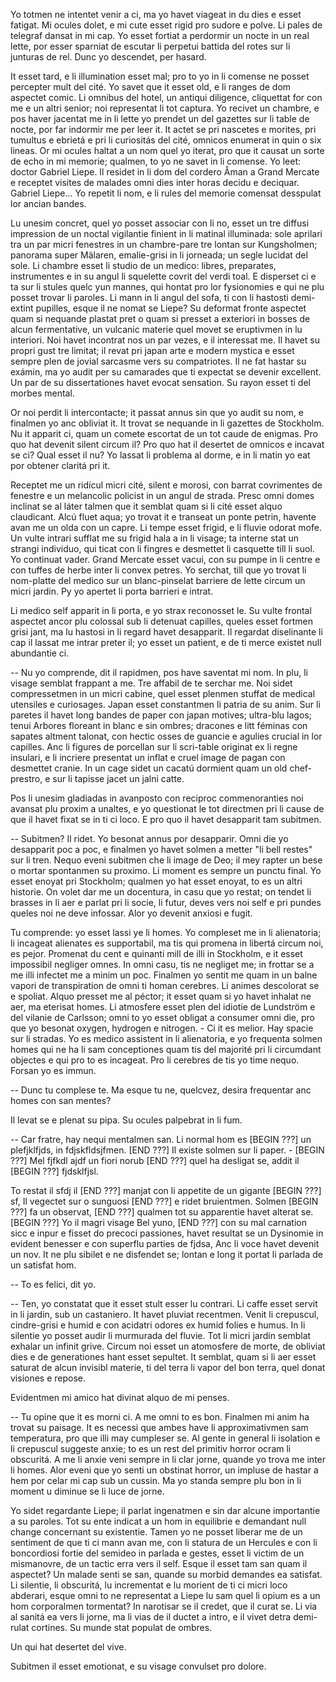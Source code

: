 
Yo totmen ne intentet venir a ci, ma yo havet viageat in du dies e esset fatigat. Mi ocules dolet, e mi cute esset rigid pro sudore e polve. Li pales de telegraf dansat in mi cap. Yo esset fortiat a perdormir un nocte in un real lette, por esser sparniat de escutar li perpetui battida del rotes sur li junturas de rel. Dunc yo descendet, per hasard.

It esset tard, e li illumination esset mal; pro to yo in li comense ne posset percepter mult del cité. Yo savet que it esset old, e li ranges de dom aspectet comic. Li omnibus del hotel, un antiqui diligence, cliquettat for con me e un altri senior; noi representat li tot captura. Yo recivet un chambre, e pos haver jacentat me in li lette yo prendet un del gazettes sur li table de nocte, por far indormir me per leer it. It actet se pri nascetes e morites, pri tumultus e ebrietá e pri li curiositás del cité, omnicos enumerat in quin o six lineas. Or mi ocules haltat a un nom quel yo iterat, pro que it causat un sorte de echo in mi memorie; qualmen, to yo ne savet in li comense. Yo leet: doctor Gabriel Liepe. Il residet in li dom del cordero Åman a Grand Mercate e receptet visites de malades omni dies inter horas decidu e deciquar. Gabriel Liepe... Yo repetit li nom, e li rules del memorie comensat desspulat lor ancian bandes.

Lu unesim concret, quel yo posset associar con li no, esset un tre diffusi impression de un noctal vigilantie finient in li matinal illuminada: sole aprilari tra un par micri fenestres in un chambre-pare tre lontan sur Kungsholmen; panorama super Mälaren, emalie-grisi in li jorneada; un segle lucidat del sole. Li chambre esset li studio de un medico: libres, preparates, instrumentes e in su angul li squelette covrit del verdi toal. E disperset ci e ta sur li stules quelc yun mannes, qui hontat pro lor fysionomies e qui ne plu posset trovar li paroles. Li mann in li angul del sofa, ti con li hastosti demi-extint pupilles, esque il ne nomat se Liepe? Su deformat fronte aspectet quam si nequande plastat pret o quam si presset a exteriori in bosses de alcun fermentative, un vulcanic materie quel movet se eruptivmen in lu interiori. Noi havet incontrat nos un par vezes, e il interessat me. Il havet su propri gust tre limitat; il revat pri japan arte e modern mystica e esset sempre plen de jovial sarcasme vers su compatriotes. Il ne fat hastar su exámin, ma yo audit per su camarades que ti expectat se devenir excellent. Un par de su dissertationes havet evocat sensation. Su rayon esset ti del morbes mental.

Or noi perdit li intercontacte; it passat annus sin que yo audit su nom, e finalmen yo anc obliviat it. It trovat se nequande in li gazettes de Stockholm. Nu it apparit ci, quam un comete escortat de un tot caude de enigmas. Pro quo hat devenit silent circum il? Pro quo hat il desertet de omnicos e incavat se ci? Qual esset il nu? Yo lassat li problema al dorme, e in li matin yo eat por obtener claritá pri it.

Receptet me un ridícul micri cité, silent e morosi, con barrat covrimentes de fenestre e un melancolic policist in un angul de strada. Presc omni domes inclinat se al láter talmen que it semblat quam si li cité esset alquo claudicant. Alcú fluet aqua; yo trovat it e transeat un ponte petrin, havente avan me un olda con un capre. Li tempe esset frigid, e li fluvie odorat mofe. Un vulte intrari sufflat me su frigid hala a in li visage; ta interne stat un strangi individuo, qui ticat con li fingres e desmettet li casquette till li suol. Yo continuat vader. Grand Mercate esset vacui, con su pumpe in li centre e con tuffes de herbe inter li convex petres. Yo serchat, till que yo trovat li nom-platte del medico sur un blanc-pinselat barriere de lette circum un micri jardin. Py yo apertet li porta barrieri e intrat.

Li medico self apparit in li porta, e yo strax reconosset le. Su vulte frontal aspectet ancor plu colossal sub li detenuat capilles, queles esset fortmen grisi jant, ma lu hastosi in li regard havet desapparit. Il regardat diselinante li cap il lassat me intrar preter il; yo esset un patient, e de ti merce existet null abundantie ci.

-- Nu yo comprende, dit il rapidmen, pos have saventat mi nom. In plu, li visage semblat frappant a me. Tre affabil de te serchar me. Noi sidet compressetmen in un micri cabine, quel esset plenmen stuffat de medical utensiles e curiosages. Japan esset constantmen li patria de su anim. Sur li paretes il havet long bandes de paper con japan motives; ultra-blu lagos; tenui Arbores floreant in blanc e sin ombres; dracones e litt féminas con sapates altment talonat, con hectic osses de guancie e agulies crucial in lor capilles. Anc li figures de porcellan sur li scri-table originat ex li regne insulari, e li incriere presentat un inflat e cruel image de pagan con desmettet cranie. In un cage sidet un cacatú dormient quam un old chef-prestro, e sur li tapisse jacet un jalni catte.

Pos li unesim gladiadas in avanposto con reciproc commenoranties noi avansat plu proxim a unaltes, e yo questionat le tot directmen pri li cause de que il havet fixat se in ti ci loco. E pro quo il havet desapparit tam subitmen.

-- Subitmen? Il ridet. Yo besonat annus por desapparir. Omni die yo desapparit poc a poc, e finalmen yo havet solmen a metter "li bell restes" sur li tren. Nequo eveni subitmen che li image de Deo; il mey rapter un bese o mortar spontanmen su proximo. Li moment es sempre un punctu final. Yo esset enoyat pri Stockholm; qualmen yo hat esset enoyat, to es un altri historie. On volet dar me un docentura, in casu que yo restat; on tendet li brasses in li aer e parlat pri li socie, li futur, deves vers noi self e pri pundes queles noi ne deve infossar. Alor yo devenit anxiosi e fugit.

Tu comprende: yo esset lassi ye li homes. Yo compleset me in li alienatoria; li incageat alienates es supportabil, ma tis qui promena in libertá circum noi, es pejor. Promenat du cent e quinanti mill de illi in Stockholm, e it esset impossibil negliger omnes. In omni casu, tis ne negliget me; in frottar se a me illi infectet me a minim un poc. Finalmen yo sentit me quam in un balne vapori de transpiration de omni ti homan cerebres. Li animes descolorat se e spoliat. Alquo presset me al péctor; it esset quam si yo havet inhalat ne aer, ma eterisat homes. Li atmosfere esset plen del idiotie de Lundström e del vilanie de Carlsson; omni to yo esset obligat a consumer omni die, pro que yo besonat oxygen, hydrogen e nitrogen. - Ci it es melior. Hay spacie sur li stradas. Yo es medico assistent in li alienatoria, e yo frequenta solmen homes qui ne ha li sam conceptiones quam tis del majorité pri li circumdant objectes e qui pro to es incageat. Pro li cerebres de tis yo time nequo. Forsan yo es immun.

-- Dunc tu complese te. Ma esque tu ne, quelcvez, desira frequentar anc homes con san mentes?

Il levat se e plenat su pipa. Su ocules palpebrat in li fum.

-- Car fratre, hay nequi mentalmen san. Li normal hom es [BEGIN ???] un plefjklfjds, in fdjskfldsjfmen. [END ???] Il existe solmen sur li paper. - [BEGIN ???] Mel fjfkdl ajdf un fiori norub [END ???] quel ha desligat se, addit il [BEGIN ???] fjdsklfjsl.

To restat il sfdj il [END ???] manjat con li appetite de un gigante [BEGIN ???] sf, Il vegectet sur o sunguosi [END ???] e ridet bruientmen. Solmen [BEGIN ???] fa un observat, [END ???] qualmen tot su apparentie havet alterat se. [BEGIN ???] Yo il magri visage Bel yuno, [END ???] con su mal carnation sicc e inpur e fisset do precoci passiones, havet resultat se un Dysinomie in evident benesser e con superflu parties de fjdsa, Anc li voce havet devenit un nov. It ne plu sibilet e ne disfendet se; lontan e long it portat li parlada de un satisfat hom.

-- To es felici, dit yo.

-- Ten, yo constatat que it esset stult esser lu contrari. Li caffe esset servit in li jardin, sub un castaniero. It havet pluviat recentmen. Venit li crepuscul, cindre-grisi e humid e con acidatri odores ex humid folies e humus. In li silentie yo posset audir li murmurada del fluvie. Tot li micri jardin semblat exhalar un infinit grive. Circum noi esset un atomosfere de morte, de obliviat dies e de generationes hant esset sepultet. It semblat, quam si li aer esset saturat de alcun invisibl materie, ti del terra li vapor del bon terra, quel donat visiones e repose.

Evidentmen mi amico hat divinat alquo de mi penses.

-- Tu opine que it es morni ci. A me omni to es bon. Finalmen mi anim ha trovat su paisage. It es necessi que ambes have li approximativmen sam temperatura, pro que illi may cumpleser se. Al gente in general li isolation e li crepuscul suggeste anxie; to es un rest del primitiv horror ocram li obscuritá. A me li anxie veni sempre in li clar jorne, quande yo trova me inter li homes. Alor eveni que yo senti un obstinat horror, un impluse de hastar a hem por celar mi cap sub un cussin. Ma yo standa sempre plu bon in li moment u diminue se li luce de jorne.

Yo sidet regardante Liepe; il parlat ingenatmen e sin dar alcune importantie a su paroles. Tot su ente indicat a un hom in equilibrie e demandant null change concernant su existentie. Tamen yo ne posset liberar me de un sentiment de que ti ci mann avan me, con li statura de un Hercules e con li boncordiosi fortie del semideo in parlada e gestes, esset li victim de un mismanovre, de un tactic erra vers il self. Esque il esset tam san quam il aspectet? Un malade senti se san, quande su morbid demandes ea satisfat. Li silentie, li obscuritá, lu incrementat e lu morient de ti ci micri loco abderari, esque omni to ne representat a Liepe lu sam quel li opium es a un hom corporalmen tormentat? In narotisar se il credet, que il curat se. Li via al sanitá ea vers li jorne, ma li vias de il ductet a intro, e il vivet detra demi-rulat cortines. Su munde stat populat de ombres.

Un qui hat desertet del vive.

Subitmen il esset emotionat, e su visage convulset pro dolore.